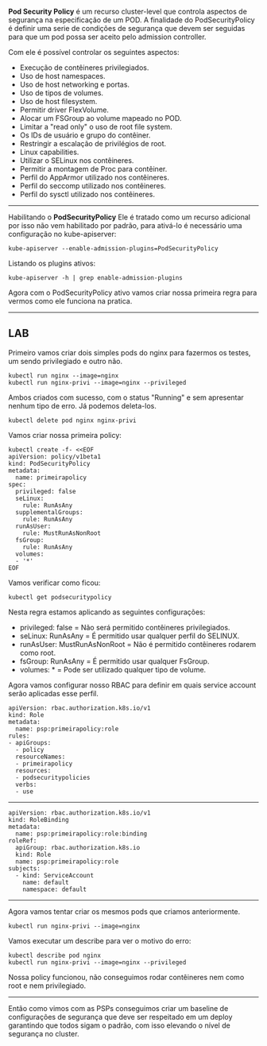 **Pod Security Policy** é um recurso cluster-level que controla aspectos de segurança na especificação de um POD. A finalidade do PodSecurityPolicy é definir uma serie de condições de segurança que devem ser seguidas para que um pod possa ser aceito pelo admission controller.

Com ele é possível controlar os seguintes aspectos:
* Execução de contêineres privilegiados.
* Uso de host namespaces.
* Uso de host networking e portas.
* Uso de tipos de volumes.
* Uso de host filesystem.
* Permitir driver FlexVolume.
* Alocar um FSGroup ao volume mapeado no POD.
* Limitar a "read only" o uso de root file system.
* Os IDs de usuário e grupo do contêiner.
* Restringir a escalação de privilégios de root.
* Linux capabilities.
* Utilizar o SELinux nos contêineres.
* Permitir a montagem de Proc para contêiner.
* Perfil do AppArmor utilizado nos contêineres.
* Perfil do seccomp utilizado nos contêineres.
* Perfil do sysctl utilizado nos contêineres.

---


Habilitando o **PodSecurityPolicy**
Ele é tratado como um recurso adicional por isso não vem habilitado por padrão, para ativá-lo é necessário uma configuração no kube-apiserver:
```
kube-apiserver --enable-admission-plugins=PodSecurityPolicy
```

Listando os plugins ativos:
```
kube-apiserver -h | grep enable-admission-plugins
```
Agora com o PodSecurityPolicy ativo vamos criar nossa primeira regra para vermos como ele funciona na pratica.

---
LAB
---
Primeiro vamos criar dois simples pods do nginx para fazermos os testes, um sendo privilegiado e outro não.
```
kubectl run nginx --image=nginx
kubectl run nginx-privi --image=nginx --privileged
```
Ambos criados com sucesso, com o status "Running" e sem apresentar nenhum tipo de erro. Já podemos deleta-los.
```
kubectl delete pod nginx nginx-privi
```

Vamos criar nossa primeira policy:
```
kubectl create -f- <<EOF 
apiVersion: policy/v1beta1
kind: PodSecurityPolicy
metadata:
  name: primeirapolicy
spec:
  privileged: false  
  seLinux:
    rule: RunAsAny
  supplementalGroups:
    rule: RunAsAny
  runAsUser:
    rule: MustRunAsNonRoot 
  fsGroup:
    rule: RunAsAny
  volumes:
  - '*'
EOF
```
Vamos verificar como ficou:
```
kubectl get podsecuritypolicy
```

Nesta regra estamos aplicando as seguintes configurações:

* privileged: false = Não será permitido contêineres privilegiados.
* seLinux: RunAsAny = É permitido usar qualquer perfil do SELINUX.
* runAsUser: MustRunAsNonRoot = Não é permitido contêineres rodarem como root.
* fsGroup: RunAsAny = É permitido usar qualquer FsGroup.
* volumes: * = Pode ser utilizado qualquer tipo de volume.

Agora vamos configurar nosso RBAC para definir em quais service account serão aplicadas esse perfil.

```
apiVersion: rbac.authorization.k8s.io/v1
kind: Role
metadata:
  name: psp:primeirapolicy:role
rules:
- apiGroups:
  - policy
  resourceNames:
  - primeirapolicy
  resources:
  - podsecuritypolicies
  verbs:
  - use
```
---
```
apiVersion: rbac.authorization.k8s.io/v1
kind: RoleBinding
metadata:
  name: psp:primeirapolicy:role:binding
roleRef:
  apiGroup: rbac.authorization.k8s.io
  kind: Role
  name: psp:primeirapolicy:role
subjects:
  - kind: ServiceAccount
    name: default
    namespace: default
```

---

Agora vamos tentar criar os mesmos pods que criamos anteriormente.
```
kubectl run nginx-privi --image=nginx
```
Vamos executar um describe para ver o motivo do erro:
```
kubectl describe pod nginx
kubectl run nginx-privi --image=nginx --privileged
```

Nossa policy funcionou, não conseguimos rodar contêineres nem como root e nem privilegiado.

---


Então como vimos com as PSPs conseguimos criar um baseline de configurações de segurança que deve ser respeitado em um deploy garantindo que todos sigam o padrão, com isso elevando o nível de segurança no cluster.
